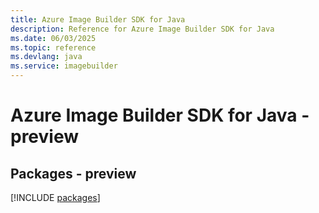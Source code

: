 ```yaml
---
title: Azure Image Builder SDK for Java
description: Reference for Azure Image Builder SDK for Java
ms.date: 06/03/2025
ms.topic: reference
ms.devlang: java
ms.service: imagebuilder
---
```

# Azure Image Builder SDK for Java - preview
## Packages - preview
[!INCLUDE [packages](image-builder-index.md)]